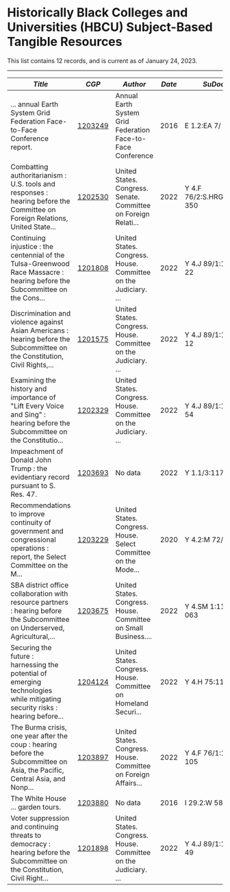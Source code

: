 
# Historically Black Colleges and Universities (HBCU) Subject-Based Tangible Resources

This list contains 12 records, and is current as of January 24, 2023.

----
| *Title*       | *CGP*       | *Author*       | *Date*       | *SuDoc* | *Format*
-----------------|-----------------|-----------------|-----------------|-----------------|-----------------
| ... annual Earth System Grid Federation Face-to-Face Conference report. | [1203249](https://catalog.gpo.gov/F/?func=direct&doc_number=1203249&local_base=GPO01PUB) | Annual Earth System Grid Federation Face-to-Face Conference | 2016 | E 1.2:EA 7/ | No data |
| Combatting authoritarianism : U.S. tools and responses : hearing before the Committee on Foreign Relations, United State... | [1202530](https://catalog.gpo.gov/F/?func=direct&doc_number=1202530&local_base=GPO01PUB) | United States. Congress. Senate. Committee on Foreign Relati... | 2022 | Y 4.F 76/2:S.HRG.117-350 | No data |
| Continuing injustice : the centennial of the Tulsa-Greenwood Race Massacre : hearing before the Subcommittee on the Cons... | [1201808](https://catalog.gpo.gov/F/?func=direct&doc_number=1201808&local_base=GPO01PUB) | United States. Congress. House. Committee on the Judiciary. ... | 2022 | Y 4.J 89/1:117-22 | No data |
| Discrimination and violence against Asian Americans : hearing before the Subcommittee on the Constitution, Civil Rights,... | [1201575](https://catalog.gpo.gov/F/?func=direct&doc_number=1201575&local_base=GPO01PUB) | United States. Congress. House. Committee on the Judiciary. ... | 2022 | Y 4.J 89/1:117-12 | No data |
| Examining the history and importance of "Lift Every Voice and Sing" : hearing before the Subcommittee on the Constitutio... | [1202329](https://catalog.gpo.gov/F/?func=direct&doc_number=1202329&local_base=GPO01PUB) | United States. Congress. House. Committee on the Judiciary. ... | 2022 | Y 4.J 89/1:117-54 | No data |
| Impeachment of Donald John Trump : the evidentiary record pursuant to S. Res. 47. | [1203693](https://catalog.gpo.gov/F/?func=direct&doc_number=1203693&local_base=GPO01PUB) | No data | 2022 | Y 1.1/3:117-4/ | No data |
| Recommendations to improve continuity of government and congressional operations : report, the Select Committee on the M... | [1203229](https://catalog.gpo.gov/F/?func=direct&doc_number=1203229&local_base=GPO01PUB) | United States. Congress. House. Select Committee on the Mode... | 2020 | Y 4.2:M 72/C 76 | Microfiche |
| SBA district office collaboration with resource partners : hearing before the Subcommittee on Underserved, Agricultural,... | [1203675](https://catalog.gpo.gov/F/?func=direct&doc_number=1203675&local_base=GPO01PUB) | United States. Congress. House. Committee on Small Business.... | 2022 | Y 4.SM 1:117-063 | No data |
| Securing the future : harnessing the potential of emerging technologies while mitigating security risks : hearing before... | [1204124](https://catalog.gpo.gov/F/?func=direct&doc_number=1204124&local_base=GPO01PUB) | United States. Congress. House. Committee on Homeland Securi... | 2022 | Y 4.H 75:117-63 | No data |
| The Burma crisis, one year after the coup : hearing before the Subcommittee on Asia, the Pacific, Central Asia, and Nonp... | [1203897](https://catalog.gpo.gov/F/?func=direct&doc_number=1203897&local_base=GPO01PUB) | United States. Congress. House. Committee on Foreign Affairs... | 2022 | Y 4.F 76/1:117-105 | No data |
| The White House ... garden tours. | [1203880](https://catalog.gpo.gov/F/?func=direct&doc_number=1203880&local_base=GPO01PUB) | No data | 2016 | I 29.2:W 58/12/ | No data |
| Voter suppression and continuing threats to democracy : hearing before the Subcommittee on the Constitution, Civil Right... | [1201898](https://catalog.gpo.gov/F/?func=direct&doc_number=1201898&local_base=GPO01PUB) | United States. Congress. House. Committee on the Judiciary. ... | 2022 | Y 4.J 89/1:117-49 | No data |
